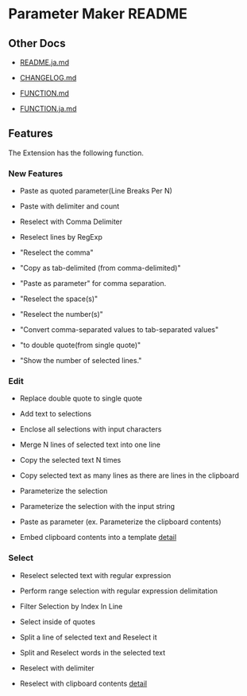 # Parameter Maker README

## Other Docs

* [README.ja.md](README.ja.md)
* [CHANGELOG.md](CHANGELOG.md)


* [FUNCTION.md](docs/FUNCTION.md)
* [FUNCTION.ja.md](docs/FUNCTION.ja.md)

## Features

The Extension has the following function.

### New Features

 * Paste as quoted parameter(Line Breaks Per N)
 * Paste with delimiter and count
 * Reselect with Comma Delimiter

 * Reselect lines by RegExp

 * "Reselect the comma"
 * "Copy as tab-delimited (from comma-delimited)"
 * "Paste as parameter" for comma separation.
 * "Reselect the space(s)"
 * "Reselect the number(s)"
 * "Convert comma-separated values to tab-separated values"
 * "to double quote(from single quote)"
 * "Show the number of selected lines."

### Edit

* Replace double quote to single quote

* Add text to selections
* Enclose all selections with input characters
* Merge N lines of selected text into one line
* Copy the selected text N times
* Copy selected text as many lines as there are lines in the clipboard

* Parameterize the selection
* Parameterize the selection with the input string
* Paste as parameter (ex. Parameterize the clipboard contents)

* Embed clipboard contents into a template 
[detail](FUNCTION.md#embed-clipboard-contents-into-a-template)

### Select
* Reselect selected text with regular expression
* Perform range selection with regular expression delimitation
* Filter Selection by Index In Line
* Select inside of quotes

* Split a line of selected text and Reselect it
* Split and Reselect words in the selected text
* Reselect with delimiter

* Reselect with clipboard contents
[detail](FUNCTION.md#reselect-with-clipboard-contents)

